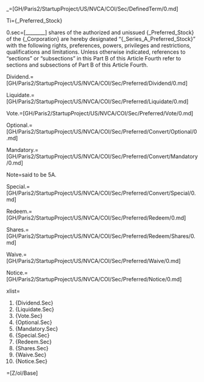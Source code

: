 _=[GH/Paris2/StartupProject/US/NVCA/COI/Sec/DefinedTerm/0.md]

Ti={_Preferred_Stock}

0.sec=[________] shares of the authorized and unissued {_Preferred_Stock} of the {_Corporation} are hereby designated “{_Series_A_Preferred_Stock}” with the following rights, preferences, powers, privileges and restrictions, qualifications and limitations. Unless otherwise indicated, references to “sections” or “subsections” in this Part B of this Article Fourth refer to sections and subsections of Part B of this Article Fourth.

Dividend.=[GH/Paris2/StartupProject/US/NVCA/COI/Sec/Preferred/Dividend/0.md]

Liquidate.=[GH/Paris2/StartupProject/US/NVCA/COI/Sec/Preferred/Liquidate/0.md]

Vote.=[GH/Paris2/StartupProject/US/NVCA/COI/Sec/Preferred/Vote/0.md]

Optional.=[GH/Paris2/StartupProject/US/NVCA/COI/Sec/Preferred/Convert/Optional/0.md]

Mandatory.=[GH/Paris2/StartupProject/US/NVCA/COI/Sec/Preferred/Convert/Mandatory/0.md]

Note=said to be 5A.

Special.=[GH/Paris2/StartupProject/US/NVCA/COI/Sec/Preferred/Convert/Special/0.md]

Redeem.=[GH/Paris2/StartupProject/US/NVCA/COI/Sec/Preferred/Redeem/0.md]

Shares.=[GH/Paris2/StartupProject/US/NVCA/COI/Sec/Preferred/Redeem/Shares/0.md]

Waive.=[GH/Paris2/StartupProject/US/NVCA/COI/Sec/Preferred/Waive/0.md]

Notice.=[GH/Paris2/StartupProject/US/NVCA/COI/Sec/Preferred/Notice/0.md]

xlist=<ol><li>{Dividend.Sec}<li>{Liquidate.Sec}<li>{Vote.Sec}<li>{Optional.Sec}<li>{Mandatory.Sec}<li>{Special.Sec}<li>{Redeem.Sec}<li>{Shares.Sec}<li>{Waive.Sec}<li>{Notice.Sec}</ol>

=[Z/ol/Base]